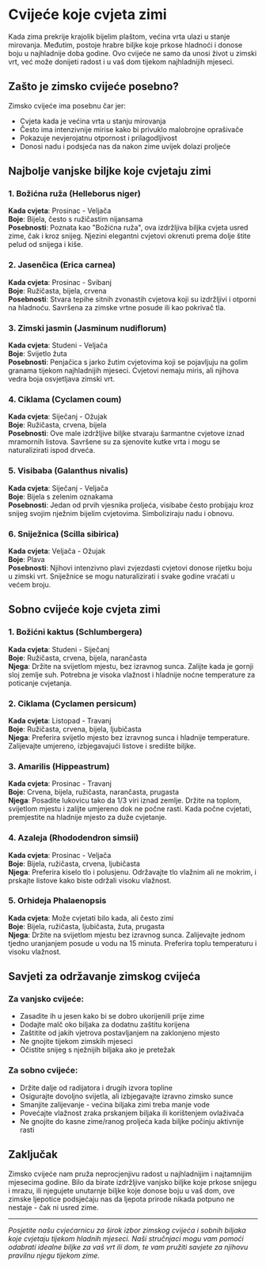 # Cvijeće koje cvjeta zimi

Kada zima prekrije krajolik bijelim plaštom, većina vrta ulazi u stanje mirovanja. Međutim, postoje hrabre biljke koje prkose hladnoći i donose boju u najhladnije doba godine. Ovo cvijeće ne samo da unosi život u zimski vrt, već može donijeti radost i u vaš dom tijekom najhladnijih mjeseci.

## Zašto je zimsko cvijeće posebno?

Zimsko cvijeće ima posebnu čar jer:
- Cvjeta kada je većina vrta u stanju mirovanja
- Često ima intenzivnije mirise kako bi privuklo malobrojne oprašivače
- Pokazuje nevjerojatnu otpornost i prilagodljivost
- Donosi nadu i podsjeća nas da nakon zime uvijek dolazi proljeće

## Najbolje vanjske biljke koje cvjetaju zimi

### 1. Božićna ruža (Helleborus niger)

**Kada cvjeta**: Prosinac - Veljača  
**Boje**: Bijela, često s ružičastim nijansama  
**Posebnosti**: Poznata kao "Božićna ruža", ova izdržljiva biljka cvjeta usred zime, čak i kroz snijeg. Njezini elegantni cvjetovi okrenuti prema dolje štite pelud od snijega i kiše.

### 2. Jasenčica (Erica carnea)

**Kada cvjeta**: Prosinac - Svibanj  
**Boje**: Ružičasta, bijela, crvena  
**Posebnosti**: Stvara tepihe sitnih zvonastih cvjetova koji su izdržljivi i otporni na hladnoću. Savršena za zimske vrtne posude ili kao pokrivač tla.

### 3. Zimski jasmin (Jasminum nudiflorum)

**Kada cvjeta**: Studeni - Veljača  
**Boje**: Svijetlo žuta  
**Posebnosti**: Penjačica s jarko žutim cvjetovima koji se pojavljuju na golim granama tijekom najhladnijih mjeseci. Cvjetovi nemaju miris, ali njihova vedra boja osvjetljava zimski vrt.

### 4. Ciklama (Cyclamen coum)

**Kada cvjeta**: Siječanj - Ožujak  
**Boje**: Ružičasta, crvena, bijela  
**Posebnosti**: Ove male izdržljive biljke stvaraju šarmantne cvjetove iznad mramornih listova. Savršene su za sjenovite kutke vrta i mogu se naturalizirati ispod drveća.

### 5. Visibaba (Galanthus nivalis)

**Kada cvjeta**: Siječanj - Veljača  
**Boje**: Bijela s zelenim oznakama  
**Posebnosti**: Jedan od prvih vjesnika proljeća, visibabe često probijaju kroz snijeg svojim nježnim bijelim cvjetovima. Simboliziraju nadu i obnovu.

### 6. Sniježnica (Scilla sibirica)

**Kada cvjeta**: Veljača - Ožujak  
**Boje**: Plava  
**Posebnosti**: Njihovi intenzivno plavi zvjezdasti cvjetovi donose rijetku boju u zimski vrt. Sniježnice se mogu naturalizirati i svake godine vraćati u većem broju.

## Sobno cvijeće koje cvjeta zimi

### 1. Božićni kaktus (Schlumbergera)

**Kada cvjeta**: Studeni - Siječanj  
**Boje**: Ružičasta, crvena, bijela, narančasta  
**Njega**: Držite na svijetlom mjestu, bez izravnog sunca. Zalijte kada je gornji sloj zemlje suh. Potrebna je visoka vlažnost i hladnije noćne temperature za poticanje cvjetanja.

### 2. Ciklama (Cyclamen persicum)

**Kada cvjeta**: Listopad - Travanj  
**Boje**: Ružičasta, crvena, bijela, ljubičasta  
**Njega**: Preferira svijetlo mjesto bez izravnog sunca i hladnije temperature. Zalijevajte umjereno, izbjegavajući listove i središte biljke.

### 3. Amarilis (Hippeastrum)

**Kada cvjeta**: Prosinac - Travanj  
**Boje**: Crvena, bijela, ružičasta, narančasta, prugasta  
**Njega**: Posadite lukovicu tako da 1/3 viri iznad zemlje. Držite na toplom, svijetlom mjestu i zalijte umjereno dok ne počne rasti. Kada počne cvjetati, premjestite na hladnije mjesto za duže cvjetanje.

### 4. Azaleja (Rhododendron simsii)

**Kada cvjeta**: Prosinac - Veljača  
**Boje**: Bijela, ružičasta, crvena, ljubičasta  
**Njega**: Preferira kiselo tlo i polusjenu. Održavajte tlo vlažnim ali ne mokrim, i prskajte listove kako biste održali visoku vlažnost.

### 5. Orhideja Phalaenopsis

**Kada cvjeta**: Može cvjetati bilo kada, ali često zimi  
**Boje**: Bijela, ružičasta, ljubičasta, žuta, prugasta  
**Njega**: Držite na svijetlom mjestu bez izravnog sunca. Zalijevajte jednom tjedno uranjanjem posude u vodu na 15 minuta. Preferira toplu temperaturu i visoku vlažnost.

## Savjeti za održavanje zimskog cvijeća

### Za vanjsko cvijeće:
- Zasadite ih u jesen kako bi se dobro ukorijenili prije zime
- Dodajte malč oko biljaka za dodatnu zaštitu korijena
- Zaštitite od jakih vjetrova postavljanjem na zaklonjeno mjesto
- Ne gnojite tijekom zimskih mjeseci
- Očistite snijeg s nježnijih biljaka ako je pretežak

### Za sobno cvijeće:
- Držite dalje od radijatora i drugih izvora topline
- Osigurajte dovoljno svijetla, ali izbjegavajte izravno zimsko sunce
- Smanjite zalijevanje - većina biljaka zimi treba manje vode
- Povećajte vlažnost zraka prskanjem biljaka ili korištenjem ovlaživača
- Ne gnojite do kasne zime/ranog proljeća kada biljke počinju aktivnije rasti

## Zaključak

Zimsko cvijeće nam pruža neprocjenjivu radost u najhladnijim i najtamnijim mjesecima godine. Bilo da birate izdržljive vanjsko biljke koje prkose snijegu i mrazu, ili njegujete unutarnje biljke koje donose boju u vaš dom, ove zimske ljepotice podsjećaju nas da ljepota prirode nikada potpuno ne nestaje - čak ni usred zime.

---

*Posjetite našu cvjećarnicu za širok izbor zimskog cvijeća i sobnih biljaka koje cvjetaju tijekom hladnih mjeseci. Naši stručnjaci mogu vam pomoći odabrati idealne biljke za vaš vrt ili dom, te vam pružiti savjete za njihovu pravilnu njegu tijekom zime.* 